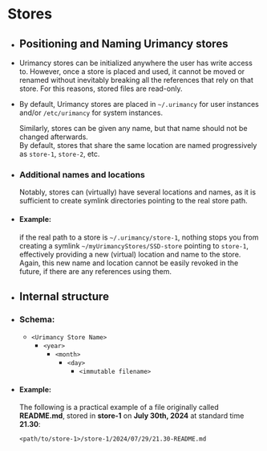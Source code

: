 # Stores
- ## Positioning and Naming Urimancy stores
- Urimancy stores can be initialized anywhere the user has write access to. However, once a store is placed and used, it cannot be moved or renamed without inevitably breaking all the references that rely on that store. For this reasons, stored files are read-only.
- By default, Urimancy stores are placed in `~/.urimancy` for user instances and/or `/etc/urimancy` for system instances.
  
  Similarly, stores can be given any name, but that name should not be changed afterwards.  
  By default, stores that share the same location are named progressively as `store-1`, `store-2`, etc.
- ### Additional names and locations
  Notably, stores can (virtually) have several locations and names, as it is sufficient to create symlink directories pointing to the real store path.
- #### Example:  
  if the real path to a store is `~/.urimancy/store-1`, nothing stops you from creating a symlink `~/myUrimancyStores/SSD-store` pointing to `store-1`, effectively providing a new (virtual) location and name to the store.  
  Again, this new name and location cannot be easily revoked in the future, if there are any references using them.
- ## Internal structure
- ### Schema:
  
  * `<Urimancy Store Name>`
    * `<year>`
        * `<month>`
            * `<day>`
                * `<immutable filename>`
- #### Example:
  The following is a practical example of a file originally called **README.md**, stored in **store-1** on **July 30th, 2024** at standard time **21.30**:
  
  `<path/to/store-1>/store-1/2024/07/29/21.30-README.md`